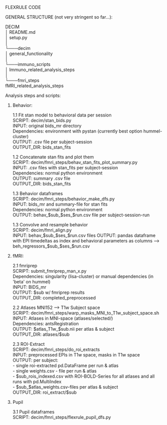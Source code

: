 FLEXRULE CODE

GENERAL STRUCTURE (not very stringent so far...):  
        
DECIM  
│   README.md  
│   setup.py  
│  
└───decim  
    │           general_functionality  
    │  
    └───immuno_scripts  
    │       Immuno_related_analysis_steps  
    │  
    └───fmri_steps  
            fMRI_related_analysis_steps  


Analysis steps and scripts: 

1. Behavior: 

    1.1 Fit stan model to behavioral data per session  
    SCRIPT: decim/stan_bids.py  
    INPUT: original bids_mr directory  
    Dependencies: environment with pystan (currently best option hummel-cluster)  
    OUTPUT: .csv file per subject-session  
    OUTPUT_DIR: bids_stan_fits  

    1.2 Concatenate stan fits and plot them  
    SCRIPT: decim/fmri_steps/behav_stan_fits_plot_summary.py  
    INPUT: .csv files with stan_fits per subject-session  
    Dependencies: normal python environment  
    OUTPUT: summary .csv file  
    OUTPUT_DIR: bids_stan_fits  

    1.3 Behavior dataframes  
    SCRIPT: decim/fmri_steps/behavior_make_dfs.py  
    INPUT: bids_mr and summary-file for stan fits  
    Dependencies: normal python environment  
    OUTPUT: behav_$sub_$ses_$run.csv file per subject-session-run  

    1.3 Convolve and resample behavior  
    SCRIPT: decim/fmri_align.py  
    INPUT: behav_$sub_$ses_$run.csv files  
    OUTPUT: pandas dataframe with EPI timedeltas as index and behavioral parameters as columns --> beh_regressors_$sub_$ses_$run.csv  

2. fMRI: 

    2.1 fmriprep  
    SCRIPT: submit_fmriprep_man_x.py  
    Dependencies: singularity (lisa-cluster) or manual dependencies (in 'beta' on hummel)  
    INPUT: BIDS_mr  
    OUTPUT: $sub w/ fmriprep results  
    OUTPUT_DIR: completed_preprocessed  

    2.2 Atlases MNI152 --> T1w Subject space  
    SCRIPT: decim/fmri_steps/warp_masks_MNI_to_T1w_subject_space.sh  
    INPUT: Atlases in MNI-space (atlases/selected/)  
    Dependencies: antsRegistration  
    OUTPUT: $atlas_T1w_$sub.nii per atlas & subject  
    OUTPUT_DIR: atlases/$sub  
 
    2.3 ROI-Extract  
    SCRIPT: decim/fmri_steps/do_roi_extracts  
    INPUT: preprocessed EPIs in T1w space, masks in T1w space  
    OUTPUT: per subject:  
                - single roi-extracted pd.DataFrame per run & atlas  
                - single weights.csv - file per run & atlas  
                - $sub_rois_indexed.csv with ROI-BOLD-Series for all atlases and all runs with pd.MultiIndex  
                - $sub_$atlas_weights.csv-files per atlas & subject  
    OUTPUT_DIR: roi_extract/$sub  
 
3. Pupil  

    3.1 Pupil dataframes  
    SCRIPT: decim/fmri_steps/flexrule_pupil_dfs.py  



